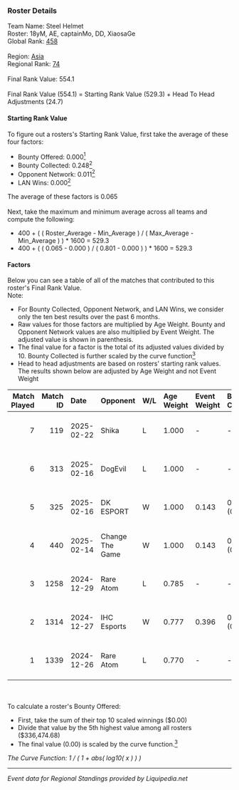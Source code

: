 ### Roster Details<br />
Team Name: Steel Helmet<br />
Roster: 18yM, AE, captainMo, DD, XiaosaGe<br />
Global Rank: [458](../standings_global.md)<br />
<br />
Region: [Asia]( ../standings_asia.md)<br />
Regional Rank: [74]( ../standings_asia.md)<br />
<br />
Final Rank Value:  554.1<br />
<br />
Final Rank Value (554.1) = Starting Rank Value (529.3) + Head To Head Adjustments (24.7)<br />

#### Starting Rank Value<br />
To figure out a rosters's Starting Rank Value, first take the average of these four factors:<br />
- Bounty Offered: 0.000[<sup>1</sup>](#table2)
- Bounty Collected: 0.248[<sup>2</sup>](#table1)
- Opponent Network: 0.011[<sup>2</sup>](#table1)
- LAN Wins: 0.000[<sup>2</sup>](#table1)

The average of these factors is 0.065<br />
<br />
Next, take the maximum and minimum average across all teams and compute the following:<br />
- 400 + ( ( Roster_Average - Min_Average ) / ( Max_Average - Min_Average ) ) * 1600 = 529.3
- 400 + ( ( 0.065 - 0.000 ) / ( 0.801 - 0.000 ) ) * 1600 = 529.3


#### Factors<br />
Below you can see a table of all of the matches that contributed to this roster's Final Rank Value.<br />
Note:<br />

- For Bounty Collected, Opponent Network, and LAN Wins, we consider only the ten best results over the past 6 months.
- Raw values for those factors are multiplied by Age Weight. Bounty and Opponent Network values are also multiplied by Event Weight. The adjusted value is shown in parenthesis.
- The final value for a factor is the total of its adjusted values divided by 10. Bounty Collected is further scaled by the curve function[<sup>3</sup>](#curveFunction)
- Head to head adjustments are based on rosters' starting rank values. The results shown below are adjusted by Age Weight and not Event Weight
<span id="table1"></span><br />


| Match Played | Match ID | Date       | Opponent        | W/L | Age Weight | Event Weight | Bounty Collected | Opponent Network | LAN Wins  | H2H Adj. | Roster                            |
| -: | -: | :- | :- | :- | :- | :- | :- | :- | :- | -: | :- |
|            7 |      119 | 2025-02-22 | Shika           | L   | 1.000      | -            | -                | -                | -         |   -15.24 | 18yM, AE, captainMo, DD, XiaosaGe |
|            6 |      313 | 2025-02-16 | DogEvil         | L   | 1.000      | -            | -                | -                | -         |    -5.38 | 18yM, AE, captainMo, DD, XiaosaGe |
|            5 |      325 | 2025-02-16 | DK ESPORT       | W   | 1.000      | 0.143        | 0.000 (0.000)    | 0.000 (0.000)    | 0 (0.000) |     8.60 | 18yM, AE, captainMo, DD, XiaosaGe |
|            4 |      440 | 2025-02-14 | Change The Game | W   | 1.000      | 0.143        | 0.061 (0.009)    | 0.221 (0.032)    | 0 (0.000) |    22.88 | 18yM, AE, CaptainMo, DD, XiaosaGe |
|            3 |     1258 | 2024-12-29 | Rare Atom       | L   | 0.785      | -            | -                | -                | -         |    -2.07 | 18yM, AE, captainMo, DD, xiaosaGe |
|            2 |     1314 | 2024-12-27 | IHC Esports     | W   | 0.777      | 0.396        | 0.002 (0.001)    | 0.248 (0.076)    | 0 (0.000) |    17.61 | 18yM, AE, captainMo, DD, xiaosaGe |
|            1 |     1339 | 2024-12-26 | Rare Atom       | L   | 0.770      | -            | -                | -                | -         |    -1.67 | 18yM, AE, captainMo, DD, xiaosaGe |

<br />
<span id="table2"></span><br />
To calculate a roster's Bounty Offered:<br />

- First, take the sum of their top 10 scaled winnings ($0.00)
- Divide that value by the 5th highest value among all rosters ($336,474.68)
- The final value (0.00) is scaled by the curve function.[<sup>3</sup>](#curveFunction)

<span id="curveFunction"></span>_The Curve Function: 1 / ( 1 + abs( log10( x ) ) )_<br />

---
_Event data for Regional Standings provided by Liquipedia.net_<br />
